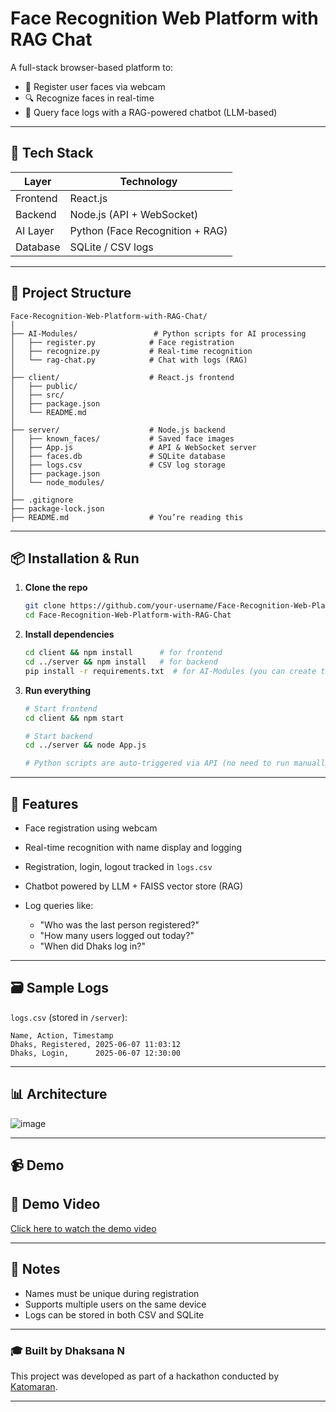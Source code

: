 

# Face Recognition Web Platform with RAG Chat 

A full-stack browser-based platform to:

* 👤 Register user faces via webcam
* 🔍 Recognize faces in real-time
* 💬 Query face logs with a RAG-powered chatbot (LLM-based)

---

## 🧰 Tech Stack

| Layer    | Technology                      |
| -------- | ------------------------------- |
| Frontend | React.js                        |
| Backend  | Node.js (API + WebSocket)       |
| AI Layer | Python (Face Recognition + RAG) |
| Database | SQLite / CSV logs               |

---

## 🚀 Project Structure

```
Face-Recognition-Web-Platform-with-RAG-Chat/
│
├── AI-Modules/                 # Python scripts for AI processing
│   ├── register.py            # Face registration
│   ├── recognize.py           # Real-time recognition
│   └── rag-chat.py            # Chat with logs (RAG)
│
├── client/                    # React.js frontend
│   ├── public/
│   ├── src/
│   ├── package.json
│   └── README.md
│
├── server/                    # Node.js backend
│   ├── known_faces/           # Saved face images
│   ├── App.js                 # API & WebSocket server
│   ├── faces.db               # SQLite database
│   ├── logs.csv               # CSV log storage
│   ├── package.json
│   └── node_modules/
│
├── .gitignore
├── package-lock.json
├── README.md                  # You’re reading this
```

---

## 📦 Installation & Run

1. **Clone the repo**

   ```bash
   git clone https://github.com/your-username/Face-Recognition-Web-Platform-with-RAG-Chat.git
   cd Face-Recognition-Web-Platform-with-RAG-Chat
   ```

2. **Install dependencies**

   ```bash
   cd client && npm install      # for frontend
   cd ../server && npm install   # for backend
   pip install -r requirements.txt  # for AI-Modules (you can create this file)
   ```

3. **Run everything**

   ```bash
   # Start frontend
   cd client && npm start

   # Start backend
   cd ../server && node App.js

   # Python scripts are auto-triggered via API (no need to run manually)
   ```

---

## 🧠 Features

* Face registration using webcam
* Real-time recognition with name display and logging
* Registration, login, logout tracked in `logs.csv`
* Chatbot powered by LLM + FAISS vector store (RAG)
* Log queries like:

  * "Who was the last person registered?"
  * "How many users logged out today?"
  * "When did Dhaks log in?"

---

## 🗃 Sample Logs

`logs.csv` (stored in `/server`):

```
Name, Action, Timestamp
Dhaks, Registered, 2025-06-07 11:03:12
Dhaks, Login,      2025-06-07 12:30:00
```

---

## 📊 Architecture

![image](https://github.com/user-attachments/assets/d53d077d-7b75-4891-89ca-2c624d260a0d)


---

## 📹 Demo

## 🎥 Demo Video

[Click here to watch the demo video](https://kumaragurudtsteam-my.sharepoint.com/:v:/g/personal/dhaksana_22ad_kct_ac_in/EWy208Z7x-tBk8Unslmif5kByVYKXnrtzC23-y_uPk9UEw?nav=eyJyZWZlcnJhbEluZm8iOnsicmVmZXJyYWxBcHAiOiJPbmVEcml2ZUZvckJ1c2luZXNzIiwicmVmZXJyYWxBcHBQbGF0Zm9ybSI6IldlYiIsInJlZmVycmFsTW9kZSI6InZpZXciLCJyZWZlcnJhbFZpZXciOiJNeUZpbGVzTGlua0NvcHkifX0&e=YUHyrm)

---

## 📝 Notes

* Names must be unique during registration
* Supports multiple users on the same device
* Logs can be stored in both CSV and SQLite

---

### 🎓 Built by Dhaksana N

This project was developed as part of a hackathon conducted by [Katomaran](https://katomaran.com).

---

